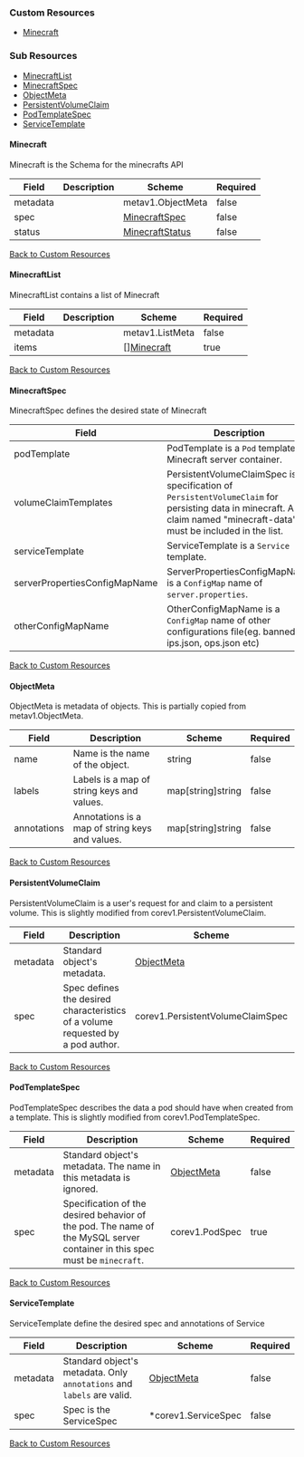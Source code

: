 
### Custom Resources

* [Minecraft](#minecraft)

### Sub Resources

* [MinecraftList](#minecraftlist)
* [MinecraftSpec](#minecraftspec)
* [ObjectMeta](#objectmeta)
* [PersistentVolumeClaim](#persistentvolumeclaim)
* [PodTemplateSpec](#podtemplatespec)
* [ServiceTemplate](#servicetemplate)

#### Minecraft

Minecraft is the Schema for the minecrafts API

| Field | Description | Scheme | Required |
| ----- | ----------- | ------ | -------- |
| metadata |  | metav1.ObjectMeta | false |
| spec |  | [MinecraftSpec](#minecraftspec) | false |
| status |  | [MinecraftStatus](#minecraftstatus) | false |

[Back to Custom Resources](#custom-resources)

#### MinecraftList

MinecraftList contains a list of Minecraft

| Field | Description | Scheme | Required |
| ----- | ----------- | ------ | -------- |
| metadata |  | metav1.ListMeta | false |
| items |  | [][Minecraft](#minecraft) | true |

[Back to Custom Resources](#custom-resources)

#### MinecraftSpec

MinecraftSpec defines the desired state of Minecraft

| Field | Description | Scheme | Required |
| ----- | ----------- | ------ | -------- |
| podTemplate | PodTemplate is a `Pod` template for Minecraft server container. | [PodTemplateSpec](#podtemplatespec) | true |
| volumeClaimTemplates | PersistentVolumeClaimSpec is a specification of `PersistentVolumeClaim` for persisting data in minecraft. A claim named \"minecraft-data\" must be included in the list. | [][PersistentVolumeClaim](#persistentvolumeclaim) | true |
| serviceTemplate | ServiceTemplate is a `Service` template. | *[ServiceTemplate](#servicetemplate) | false |
| serverPropertiesConfigMapName | ServerPropertiesConfigMapName is a `ConfigMap` name of `server.properties`. | *string | false |
| otherConfigMapName | OtherConfigMapName is a `ConfigMap` name of other configurations file(eg. banned-ips.json, ops.json etc) | *string | false |

[Back to Custom Resources](#custom-resources)

#### ObjectMeta

ObjectMeta is metadata of objects. This is partially copied from metav1.ObjectMeta.

| Field | Description | Scheme | Required |
| ----- | ----------- | ------ | -------- |
| name | Name is the name of the object. | string | false |
| labels | Labels is a map of string keys and values. | map[string]string | false |
| annotations | Annotations is a map of string keys and values. | map[string]string | false |

[Back to Custom Resources](#custom-resources)

#### PersistentVolumeClaim

PersistentVolumeClaim is a user's request for and claim to a persistent volume. This is slightly modified from corev1.PersistentVolumeClaim.

| Field | Description | Scheme | Required |
| ----- | ----------- | ------ | -------- |
| metadata | Standard object's metadata. | [ObjectMeta](#objectmeta) | true |
| spec | Spec defines the desired characteristics of a volume requested by a pod author. | corev1.PersistentVolumeClaimSpec | true |

[Back to Custom Resources](#custom-resources)

#### PodTemplateSpec

PodTemplateSpec describes the data a pod should have when created from a template. This is slightly modified from corev1.PodTemplateSpec.

| Field | Description | Scheme | Required |
| ----- | ----------- | ------ | -------- |
| metadata | Standard object's metadata.  The name in this metadata is ignored. | [ObjectMeta](#objectmeta) | false |
| spec | Specification of the desired behavior of the pod. The name of the MySQL server container in this spec must be `minecraft`. | corev1.PodSpec | true |

[Back to Custom Resources](#custom-resources)

#### ServiceTemplate

ServiceTemplate define the desired spec and annotations of Service

| Field | Description | Scheme | Required |
| ----- | ----------- | ------ | -------- |
| metadata | Standard object's metadata. Only `annotations` and `labels` are valid. | [ObjectMeta](#objectmeta) | false |
| spec | Spec is the ServiceSpec | *corev1.ServiceSpec | false |

[Back to Custom Resources](#custom-resources)
